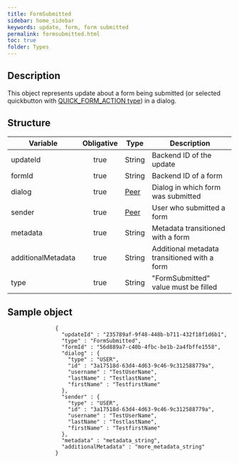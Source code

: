 ```yaml
---
title: FormSubmitted
sidebar: home_sidebar
keywords: update, form, form submitted
permalink: formsubmitted.html
toc: true
folder: Types
---
```


## Description

<p> This object represents update  about a form being submitted (or selected quickbutton with <a href="https://btsdigital.github.io/bot-api-contract/quickbuttoncommand.html#types-of-quick_form_action">QUICK_FORM_ACTION type</a>) in a dialog.
</p>

## Structure

| Variable  | Obligative  |Type| Description
|---|:---:|---|---|
| updateId  | true |String| Backend ID of the update |
| formId  | true |String| Backend ID of a form |
| dialog  | true |[Peer](https://btsdigital.github.io/bot-api-contract/peer.html) |  Dialog in which form was submitted |
| sender  | true |[Peer](https://btsdigital.github.io/bot-api-contract/peer.html) |  User who submitted a form  |
| metadata  | true | String | Metadata transitioned with a form  |
| additionalMetadata  | true | String| Additional metadata transitioned with a form |
| type  | true | String | "FormSubmitted" value must be filled

## Sample object

```
               {
                 "updateId" : "235789af-9f48-448b-b711-432f18f1d6b1",
                 "type" : "FormSubmitted",
                 "formId" : "56d889a7-c40b-4fbc-be1b-2a4fbffe1558",
                 "dialog" : {
                   "type" : "USER",
                   "id" : "3a17518d-63d4-4d63-9c46-9c312588779a",
                   "username" : "TestUserName",
                   "lastName" : "TestlastName",
                   "firstName" : "TestfirstName"
                 },
                 "sender" : {
                   "type" : "USER",
                   "id" : "3a17518d-63d4-4d63-9c46-9c312588779a",
                   "username" : "TestUserName",
                   "lastName" : "TestlastName",
                   "firstName" : "TestfirstName"
                 },
                 "metadata" : "metadata_string",
                 "additionalMetadata" : "more_metadata_string"
               }
```
